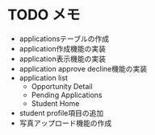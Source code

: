 # TODO メモ

- applicationsテーブルの作成
- application作成機能の実装
- application表示機能の実装
- application approve decline機能の実装
- application list
  - Opportunity Detail
  - Pending Applications
  - Student Home
- student profile項目の追加
- 写真アップロード機能の作成
